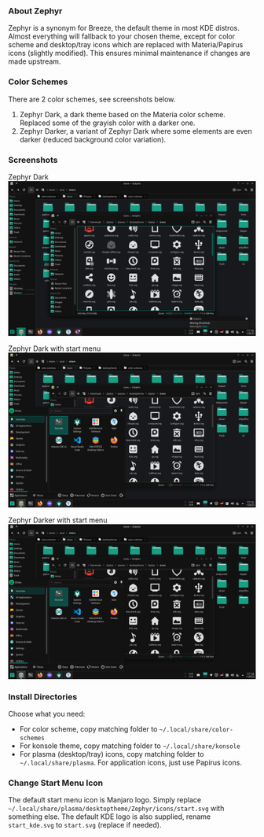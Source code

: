 ### About Zephyr

Zephyr is a synonym for Breeze, the default theme in most KDE distros. Almost everything will fallback to your chosen theme, except for color scheme and desktop/tray icons which are replaced with Materia/Papirus icons (slightly modified). This ensures minimal maintenance if changes are made upstream.

### Color Schemes

There are 2 color schemes, see screenshots below.

1. Zephyr Dark, a dark theme based on the Materia color scheme. Replaced some of the grayish color with a darker one.
2. Zephyr Darker, a variant of Zephyr Dark where some elements are even darker (reduced background color variation).

### Screenshots

Zephyr Dark
![Zephyr Dark](_docs/preview1.png)

Zephyr Dark with start menu
![Zephyr Dark with start menu](_docs/preview2.png)

Zephyr Darker with start menu
![Zephyr Darker with start menu](_docs/preview3.png)

### Install Directories

Choose what you need:

- For color scheme, copy matching folder to `~/.local/share/color-schemes`
- For konsole theme, copy matching folder to `~/.local/share/konsole`
- For plasma (desktop/tray) icons, copy matching folder to `~/.local/share/plasma`. For application icons, just use Papirus icons.

### Change Start Menu Icon

The default start menu icon is Manjaro logo. Simply replace `~/.local/share/plasma/desktoptheme/Zephyr/icons/start.svg` with something else. The default KDE logo is also supplied, rename `start_kde.svg` to `start.svg` (replace if needed).